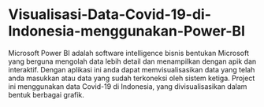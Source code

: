 # Visualisasi-Data-Covid-19-di-Indonesia-menggunakan-Power-BI
Microsoft Power BI adalah software intelligence bisnis bentukan Microsoft yang berguna mengolah data lebih detail dan menampilkan dengan apik dan interaktif. Dengan aplikasi ini anda dapat memvisualisasikan data yang telah anda masukkan atau data yang sudah terkoneksi oleh sistem ketiga. Project ini menggunakan data Covid-19 di Indonesia, yang divisualisasikan dalam bentuk berbagai grafik.
